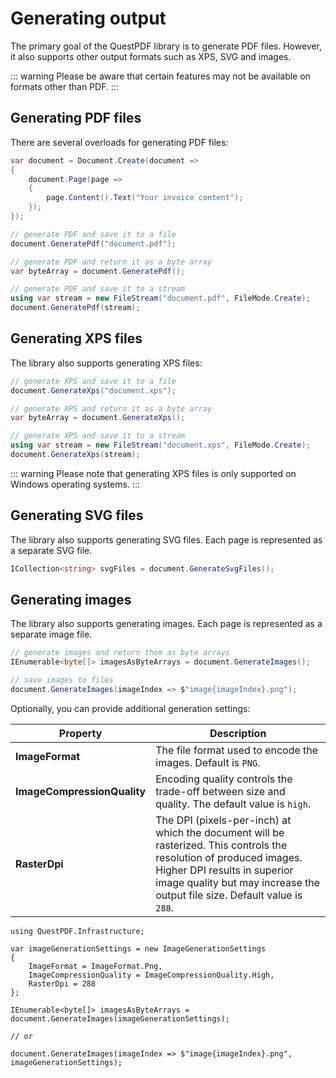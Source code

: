 # Generating output

The primary goal of the QuestPDF library is to generate PDF files. 
However, it also supports other output formats such as XPS, SVG and images.

::: warning
Please be aware that certain features may not be available on formats other than PDF.
:::


## Generating PDF files

There are several overloads for generating PDF files:

```c#
var document = Document.Create(document =>
{
    document.Page(page =>
    {
        page.Content().Text("Your invoice content");
    });
});

// generate PDF and save it to a file
document.GeneratePdf("document.pdf");

// generate PDF and return it as a byte array
var byteArray = document.GeneratePdf();

// generate PDF and save it to a stream
using var stream = new FileStream("document.pdf", FileMode.Create);
document.GeneratePdf(stream);
```


## Generating XPS files

The library also supports generating XPS files:

```c#
// generate XPS and save it to a file
document.GenerateXps("document.xps");

// generate XPS and return it as a byte array
var byteArray = document.GenerateXps();

// generate XPS and save it to a stream
using var stream = new FileStream("document.xps", FileMode.Create);
document.GenerateXps(stream);
```

::: warning
Please note that generating XPS files is only supported on Windows operating systems.
:::


## Generating SVG files

The library also supports generating SVG files.
Each page is represented as a separate SVG file.

```c#
ICollection<string> svgFiles = document.GenerateSvgFiles();
```


## Generating images

The library also supports generating images.
Each page is represented as a separate image file.

```c#
// generate images and return them as byte arrays
IEnumerable<byte[]> imagesAsByteArrays = document.GenerateImages();

// save images to files
document.GenerateImages(imageIndex => $"image{imageIndex}.png");
```

Optionally, you can provide additional generation settings:

| Property                    | Description                                                                                                                                                                                                                      |
|-----------------------------|----------------------------------------------------------------------------------------------------------------------------------------------------------------------------------------------------------------------------------|
| **ImageFormat**             | The file format used to encode the images. Default is `PNG`.                                                                                                                                                                     |
| **ImageCompressionQuality** | Encoding quality controls the trade-off between size and quality. The default value is `high`.                                                                                                                                   |
| **RasterDpi**               | The DPI (pixels-per-inch) at which the document will be rasterized. This controls the resolution of produced images. Higher DPI results in superior image quality but may increase the output file size. Default value is `288`. |


```c#{3-8}
using QuestPDF.Infrastructure;

var imageGenerationSettings = new ImageGenerationSettings
{
    ImageFormat = ImageFormat.Png,
    ImageCompressionQuality = ImageCompressionQuality.High,
    RasterDpi = 288
};

IEnumerable<byte[]> imagesAsByteArrays = document.GenerateImages(imageGenerationSettings);

// or

document.GenerateImages(imageIndex => $"image{imageIndex}.png", imageGenerationSettings);
```
